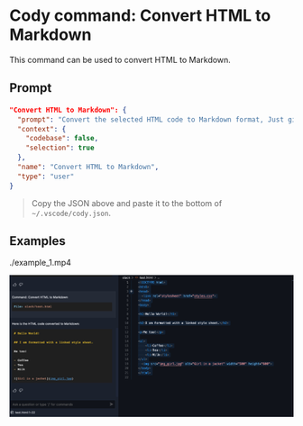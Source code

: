 # Cody command: Convert HTML to Markdown

This command can be used to convert HTML to Markdown.

## Prompt

```json
"Convert HTML to Markdown": {
  "prompt": "Convert the selected HTML code to Markdown format, Just give the answer, no follow up explanations.",
  "context": {
    "codebase": false,
    "selection": true
  },
  "name": "Convert HTML to Markdown",
  "type": "user"
}
```
> Copy the JSON above and paste it to the bottom of `~/.vscode/cody.json`.

## Examples

./example_1.mp4

![Example 2](./example_2.jpg)
